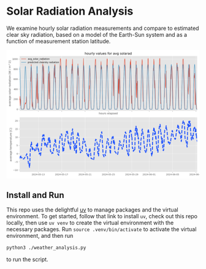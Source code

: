 # Solar Radiation Analysis

We examine hourly solar radiation measurements and compare to estimated clear sky radiation, based
on a model of the Earth-Sun system and as a function of measurement station latitude.

![Inset May 2024 Boulder Solar Radiation vs Clear Sky Model](./img/boulder-may-2024.png)

## Install and Run

This repo uses the delightful [uv](https://github.com/astral-sh/uv) to manage packages and the
virtual environment.
To get started, follow that link to install `uv`, check out this repo locally, then use `uv venv`
to create the virtual environment with the necessary packages.
Run `source .venv/bin/activate` to activate the virtual environment, and then run

```bash
python3 ./weather_analysis.py
```

to run the script.
